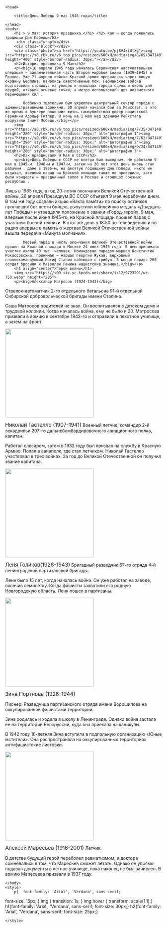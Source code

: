 <!DOCTYPE html>
<html>

    <head>
        
        <title>День Победы 9 мая 1945 года</title>
       
    </head>
    <body>
        <h1 > 9 Мая: история праздника.</h1> <h2> Как и когда появились традиции Дня Победы</h2>
         <div class="wrap"></div>
		<div class="block"></div>
        <div class="photo"><a href="https://youtu.be/pjSVJxiUtXg"><img src="https://s0.rbk.ru/v6_top_pics/resized/600xH/media/img/8/89/347149796595898.webp" height="400" style="border-radius: 30px;"></a></div>
        <h2>История праздника 9 Мая</h2>
        <p><big>16 апреля 1945 года началась Берлинская наступательная операция — заключительная часть Второй мировой войны (1939–1945) в Европе. Уже 21 апреля войска Красной армии прорвались через южную окраину Берлина. Начались ожесточенные бои. Германские войска подготовили столицу: на улицах и площадях города сделали окопы для орудий, открыли огневые точки, а метро использовали для незаметного перемещения сил .

            Особенно тщательно был укреплен центральный сектор города с административными зданиями. 30 апреля начался бой за Рейхстаг, в это же время в бункере покончил жизнь самоубийством фюрер нацистской Германии Адольф Гитлер. В ночь на 1 мая над зданием Рейхстага водрузили Знамя Победы.</big></p>
        <img src="https://s0.rbk.ru/v6_top_pics/resized/600xH/media/img/7/35/347149774781357.webp" height="280" style="border-radius: 30px;" alt="фотография 1"><img src="https://s0.rbk.ru/v6_top_pics/resized/600xH/media/img/7/63/347149778117637.webp" height="280" style="border-radius: 30px;" alt="фотография 2"><img src="https://s0.rbk.ru/v6_top_pics/resized/600xH/media/img/0/24/347149778888240.webp" height="280" style="border-radius: 30px;" alt="фотография 3">
        <h2>Как праздновали 9 Мая в СССР</h2>
        <p><big>День Победы в СССР не всегда был выходным. Не работали 9 мая в 1945-м, 1946-м и 1947-м, затем на 20 лет этот день вновь стал рабочим . Даже в 1955-м, на десятую годовщину Дня Победы, никто не отдыхал, военный парад на Красной площади также не проводили, зато были концерты и праздничный салют в Москве и столицах союзных республик .

Лишь в 1965 году, в год 20-летия окончания Великой Отечественной войны, 26 апреля Президиум ВС СССР объявил 9 мая нерабочим днем. В том же году создали акцию «Вахта памяти» по поиску останков пропавших без вести бойцов, выпустили юбилейную медаль «Двадцать лет Победы» и утвердили положение о звании «Город-герой». 9 мая, впервые после июня 1945-го, на Красной площади прошел парад с участием боевой техники. В этот же день в 18:50 по телевидению и по радио впервые в память о жертвах Великой Отечественной войны вышла передача «Минута молчания».

            Первый парад в честь окончания Великой Отечественной войны прошел на Красной площади в Москве 24 июня 1945 года. В нем принимали участие около 40 тыс. человек. Командовал парадом маршал Константин Рокоссовский, принимал — маршал Георгий Жуков, верховный главнокомандующий Иосиф Сталин наблюдал с трибун. В конце парада 200 солдат бросили к Мавзолею Ленина нацистские знамена.</big></p>
        <h1 align="center">Герои войны</h1>
        <img src="https://s09.stc.yc.kpcdn.net/share/i/12/9723201/wr-750.webp" height="285">
        <p><big>Александр Матросов (1924-1943)</big>

Стрелок-автоматчик 2-го отдельного батальона 91-й отдельной Сибирской добровольческой бригады имени Сталина.

Саша Матросов родителей не знал. Он воспитывался в детском доме и трудовой колонии. Когда началась война, ему не было и 20. Матросова призвали в армию в сентябре 1942-го и отправили в пехотное училище, а затем на фронт.

</p>
        <img src="https://s16.stc.yc.kpcdn.net/share/i/12/9723200/wr-750.webp" height="285">
        <p>        <big>Николай Гастелло  (1907-1941)</big>
        Военный летчик, командир 2-й эскадрильи 207-го дальнебомбардировочного авиационного полка, капитан.

Работал слесарем, затем в 1932 году был призван на службу в Красную Армию. Попал в авиаполк, где стал летчиком. Николай Гастелло участвовал в трех войнах. За год до Великой Отечественной он получил звание капитана.
</p>
         <img src="https://s10.stc.yc.kpcdn.net/share/i/12/9723198/wr-750.webp" height="285">
        <p><big>Леня Голиков(1926-1943)</big>
Бригадный разведчик 67-го отряда 4-й ленинградской партизанской бригады.

Лене было 15 лет, когда началась война. Он уже работал на заводе, окончив семилетку. Когда фашисты захватили его родную Новгородскую область, Леня пошел в партизаны.

</p>
          <img src="https://s11.stc.yc.kpcdn.net/share/i/12/9723196/wr-750.webp" height="285">
        <p><big>Зина Портнова (1926-1944)</big>

Пионер. Разведчица партизанского отряда имени Ворошилова на оккупированной фашистами территории.

Зина родилась и ходила в школу в Ленинграде. Однако война застала ее на территории Белоруссии, куда она приехала на каникулы.

В 1942 году 16-летняя Зина вступила в подпольную организацию «Юные мстители». Она распространяла на оккупированных территориях антифашистские листовки. 

</p>
         <img src="https://s15.stc.yc.kpcdn.net/share/i/12/9723190/wr-750.webp" height="285">
        <p><big>Алексей Маресьев (1916-2001)</big>
Летчик.

В детстве будущий герой переболел ревматизмом, и доктора сомневались в том, что Маресьев сможет летать. Однако он упрямо подавал документы в летное училище, пока наконец не был зачислен. В армию Маресьева призвали в 1937 году.

</p>
        
    </body>
    <style>
        p{  font-family: 'Arial', 'Verdana', sans-serif;
  font-size: 15px; }
     img {
    transition: 1s; 
   }
   img:hover {
       transform: scale(1.1);}
        h1{font-family: 'Arial', 'Verdana', sans-serif;
  font-size: 30px;}
        h2{font-family: 'Arial', 'Verdana', sans-serif;
  font-size: 25px;}
    
         
    
    </style>
</html>
